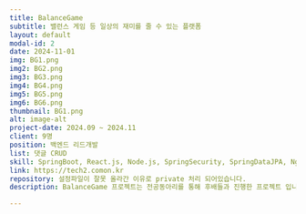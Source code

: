 ```yaml
---
title: BalanceGame
subtitle: 밸런스 게임 등 일상의 재미를 줄 수 있는 플랫폼
layout: default
modal-id: 2
date: 2024-11-01
img: BG1.png
img2: BG2.png
img3: BG3.png
img4: BG4.png
img5: BG5.png
img6: BG6.png
thumbnail: BG1.png
alt: image-alt
project-date: 2024.09 ~ 2024.11
client: 9명
position: 백엔드 리드개발
list: 댓글 CRUD
skill: SpringBoot, React.js, Node.js, SpringSecurity, SpringDataJPA, NginX, WebSocket, Ubuntu, MySql, phpMyAdmin, REST API
link: https://tech2.comon.kr
repository: 설정파일이 잘못 올라간 이유로 private 처리 되어있습니다.
description: BalanceGame 프로젝트는 전공동아리를 통해 후배들과 진행한 프로젝트 입니다.<br> 이 프로젝트는 젊은 층을 타겟으로 한 사용자들의 가지각색의 아이디어로 밸런스 게임 또는 찬반 투표를 게시 또는 투표할 수 있는 커뮤니티 사이트 입니다.<br> REST API 방식으로 개발되었으며 주 기능은 회원 CRUD, 게시판(밸런스게임, 찬반투표) CRUD, 댓글 CRUD, 실시간 채팅이 있습니다.<br> 로그인은 JWT 방식으로 구현되었으며 토큰 유효 시간은 24시간 입니다.<br> 회원가입 시 휴대전화 인증을 거치도록 했고, 개인정보 활용 동의칸을 체크 하지 않을 시 회원가입이 되지 않게 되어있습니다.<br> 아이디 찾기는 이름과 전화번호를 통해 가입된 사용자의 존재 여부를 확인하고 해당 전화번호로 인증하게끔 구현되었고, 비밀번호 또한 전화번호로 인증하게끔 되어있습니다.<br> 실시간 채팅은 웹소켓으로 구현되어있으며 50명 제한이 걸려있는 단체채팅 기능이고 이는 node.js 로 구현되었습니다.<br> 팀원들 모두가 후배였기 때문에 같이 배워보자 라는 의미에서 기능을 하나씩 맡아 진행하였습니다.<br> 이 과정에서 팀원들 모두를 이끌어 나가는 것에 어려움을 느꼈고, 팀원들의 의견을 하나로 모아 최고의 결론을 도출해내는 것이 굉장히 어려웠습니다.<br> 이렇게 한 팀의 리더는 쉽게 할 수 있는 것이 아니라는 것을 느꼈습니다.

---
```

